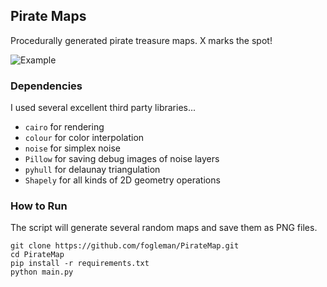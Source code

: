 ## Pirate Maps

Procedurally generated pirate treasure maps. X marks the spot!

![Example](http://i.imgur.com/9c0RMuj.png)

### Dependencies

I used several excellent third party libraries...

- `cairo` for rendering
- `colour` for color interpolation
- `noise` for simplex noise
- `Pillow` for saving debug images of noise layers
- `pyhull` for delaunay triangulation
- `Shapely` for all kinds of 2D geometry operations

### How to Run

The script will generate several random maps and save them as PNG files.

    git clone https://github.com/fogleman/PirateMap.git
    cd PirateMap
    pip install -r requirements.txt
    python main.py
